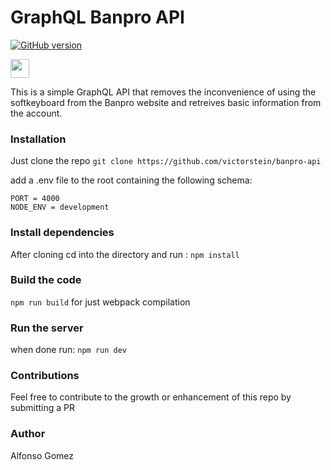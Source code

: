 # GraphQL Banpro API

[![GitHub version](https://badge.fury.io/gh/boennemann%2Fbadges.svg)](http://badge.fury.io/gh/boennemann%2Fbadges)

<img width="30" height="30" src="https://cdn.rawgit.com/standard/standard/master/sticker.svg" />

This is a simple GraphQL API that removes the inconvenience of using the softkeyboard from the Banpro website and retreives basic information from the account.

### Installation

Just clone the repo
```git clone https://github.com/victorstein/banpro-api```

add a .env file to the root containing the following schema:

```
PORT = 4000
NODE_ENV = development
```

### Install dependencies

After cloning cd into the directory and run :
```npm install```

### Build the code

```npm run build```
for just webpack compilation

### Run the server

when done run:
```npm run dev```

### Contributions
Feel free to contribute to the growth or enhancement of this repo by submitting a PR

### Author
Alfonso Gomez
